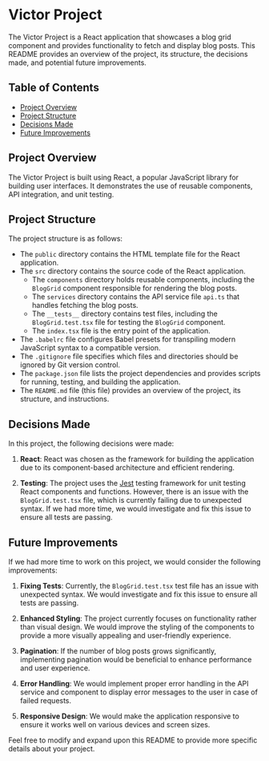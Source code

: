 # Victor Project

The Victor Project is a React application that showcases a blog grid component and provides functionality to fetch and display blog posts. This README provides an overview of the project, its structure, the decisions made, and potential future improvements.

## Table of Contents

- [Project Overview](#project-overview)
- [Project Structure](#project-structure)
- [Decisions Made](#decisions-made)
- [Future Improvements](#future-improvements)

## Project Overview

The Victor Project is built using React, a popular JavaScript library for building user interfaces. It demonstrates the use of reusable components, API integration, and unit testing.

## Project Structure

The project structure is as follows:

- The `public` directory contains the HTML template file for the React application.
- The `src` directory contains the source code of the React application.
  - The `components` directory holds reusable components, including the `BlogGrid` component responsible for rendering the blog posts.
  - The `services` directory contains the API service file `api.ts` that handles fetching the blog posts.
  - The `__tests__` directory contains test files, including the `BlogGrid.test.tsx` file for testing the `BlogGrid` component.
  - The `index.tsx` file is the entry point of the application.
- The `.babelrc` file configures Babel presets for transpiling modern JavaScript syntax to a compatible version.
- The `.gitignore` file specifies which files and directories should be ignored by Git version control.
- The `package.json` file lists the project dependencies and provides scripts for running, testing, and building the application.
- The `README.md` file (this file) provides an overview of the project, its structure, and instructions.

## Decisions Made

In this project, the following decisions were made:

1. **React**: React was chosen as the framework for building the application due to its component-based architecture and efficient rendering.

2. **Testing**: The project uses the [Jest](https://jestjs.io/) testing framework for unit testing React components and functions. However, there is an issue with the `BlogGrid.test.tsx` file, which is currently failing due to unexpected syntax. If we had more time, we would investigate and fix this issue to ensure all tests are passing.

## Future Improvements

If we had more time to work on this project, we would consider the following improvements:

1. **Fixing Tests**: Currently, the `BlogGrid.test.tsx` test file has an issue with unexpected syntax. We would investigate and fix this issue to ensure all tests are passing.

2. **Enhanced Styling**: The project currently focuses on functionality rather than visual design. We would improve the styling of the components to provide a more visually appealing and user-friendly experience.

3. **Pagination**: If the number of blog posts grows significantly, implementing pagination would be beneficial to enhance performance and user experience.

4. **Error Handling**: We would implement proper error handling in the API service and component to display error messages to the user in case of failed requests.

5. **Responsive Design**: We would make the application responsive to ensure it works well on various devices and screen sizes.

Feel free to modify and expand upon this README to provide more specific details about your project.
